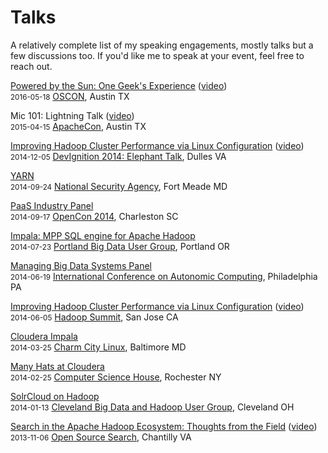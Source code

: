 <!-- title: Talks -->
<!-- categories: pages -->
<!-- tags: talks,speaking,presentations -->
<!-- published: 2014-07-03T10:26:00-05:00 -->
<!-- updated: 2016-06-16T09:15:00-05:00 -->
<!-- summary: A relatively complete list of my speaking engagements, both talks and panel discussions. -->

# Talks

A relatively complete list of my speaking engagements, mostly talks but a few discussions too. If you'd like me to speak at your event, feel free to reach out.

[Powered by the Sun: One Geek's Experience](http://www.slideshare.net/technmsg/powered-by-the-sun-62161877) ([video](https://youtu.be/FCeNer9F2wU))  
<small>2016-05-18</small> [OSCON](http://conferences.oreilly.com/oscon/open-source-us), Austin TX

Mic 101: Lightning Talk ([video](https://www.youtube.com/watch?v=fQAAzpk4oQ4&feature=youtu.be&t=30m15s))  
<small>2015-04-15</small> [ApacheCon](http://events.linuxfoundation.org/events/apachecon-north-america), Austin TX

[Improving Hadoop Cluster Performance via Linux Configuration](http://www.slideshare.net/technmsg/improving-hadoop-cluster-performance-via-linux-configuration) ([video](https://vimeo.com/134073399))  
<small>2014-12-05</small> [DevIgnition 2014: Elephant Talk](http://www.devignition.com/), Dulles VA

[YARN](http://www.slideshare.net/technmsg/yarn-39538139)  
<small>2014-09-24</small> [National Security Agency](https://www.nsa.gov/), Fort Meade MD

[PaaS Industry Panel](http://opensiliconharbor.com/?page_id=7)  
<small>2014-09-17</small> [OpenCon 2014](http://opensiliconharbor.com/), Charleston SC

[Impala: MPP SQL engine for Apache Hadoop](http://www.slideshare.net/technmsg/impala-hadooppdx)  
<small>2014-07-23</small> [Portland Big Data User Group](http://www.meetup.com/Hadoop-Portland/events/194930422/), Portland OR

[Managing Big Data Systems Panel](https://www.usenix.org/conference/icac14/technical-sessions/session/mbds-panel)  
<small>2014-06-19</small> [International Conference on Autonomic Computing](https://www.usenix.org/conference/icac14), Philadelphia PA

[Improving Hadoop Cluster Performance via Linux Configuration](http://www.slideshare.net/technmsg/improving-hadoop-performancevialinux) ([video](https://www.youtube.com/watch?v=zT-Paz8i9dQ))  
<small>2014-06-05</small> [Hadoop Summit](http://hadoopsummit.org/), San Jose CA  

[Cloudera Impala](http://www.slideshare.net/technmsg/ccl-impala-public)  
<small>2014-03-25</small> [Charm City Linux](http://www.meetup.com/CharmCityLinux/events/168288632/), Baltimore MD  

[Many Hats at Cloudera](http://www.slideshare.net/technmsg/many-hats-at-cloudera)  
<small>2014-02-25</small> [Computer Science House](http://www.csh.rit.edu/), Rochester NY  

[SolrCloud on Hadoop](http://www.slideshare.net/technmsg/solrcloud-on-hadoop)  
<small>2014-01-13</small> [Cleveland Big Data and Hadoop User Group](http://www.meetup.com/Cleveland-Hadoop/events/151064312/), Cleveland OH  

[Search in the Apache Hadoop Ecosystem: Thoughts from the Field](http://www.slideshare.net/technmsg/search-in-the-apache-hadoop-ecosystem-thoughts-from-the-field-28026496) ([video](http://www.basistech.com/about/downloads-and-resources/open-source-search/))  
<small>2013-11-06</small> [Open Source Search](http://www.basistechweek.com/oss.html), Chantilly VA  

